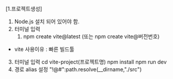 [1.프로젝트생성]
1. Node.js 설치 되어 있어야 함.
2. 터미널 입력
   1) npm create vite@latest 
      (또는 npm create vite@버전번호)
* vite 사용이유 : 빠른 빌드툴
3. 터미널 입력
   cd vite-project(프로젝트명)
   npm install
   npm run dev
4. 경로 alias 설정
   "!@#":path.resolve(__dirname,"./src")

